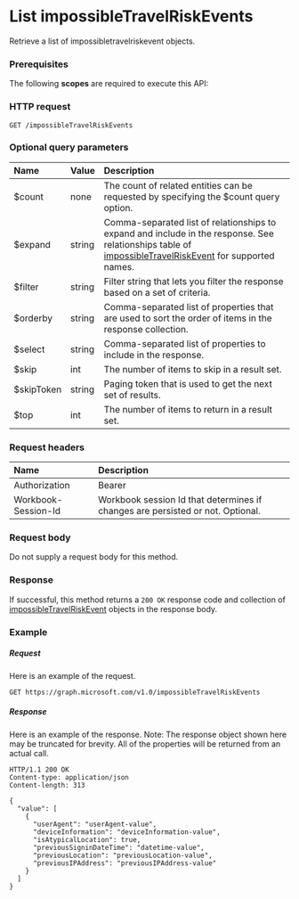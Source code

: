 # List impossibleTravelRiskEvents

Retrieve a list of impossibletravelriskevent objects.
### Prerequisites
The following **scopes** are required to execute this API: 
### HTTP request
<!-- { "blockType": "ignored" } -->
```http
GET /impossibleTravelRiskEvents
```
### Optional query parameters
|Name|Value|Description|
|:---------------|:--------|:-------|
|$count|none|The count of related entities can be requested by specifying the $count query option.|
|$expand|string|Comma-separated list of relationships to expand and include in the response. See relationships table of [impossibleTravelRiskEvent](../resources/impossibletravelriskevent.md) for supported names. |
|$filter|string|Filter string that lets you filter the response based on a set of criteria.|
|$orderby|string|Comma-separated list of properties that are used to sort the order of items in the response collection.|
|$select|string|Comma-separated list of properties to include in the response.|
|$skip|int|The number of items to skip in a result set.|
|$skipToken|string|Paging token that is used to get the next set of results.|
|$top|int|The number of items to return in a result set.|

### Request headers
| Name      |Description|
|:----------|:----------|
| Authorization  | Bearer <code>|
| Workbook-Session-Id  | Workbook session Id that determines if changes are persisted or not. Optional.|

### Request body
Do not supply a request body for this method.
### Response
If successful, this method returns a `200 OK` response code and collection of [impossibleTravelRiskEvent](../resources/impossibletravelriskevent.md) objects in the response body.
### Example
##### Request
Here is an example of the request.
<!-- {
  "blockType": "request",
  "name": "get_impossibletravelriskevents"
}-->
```http
GET https://graph.microsoft.com/v1.0/impossibleTravelRiskEvents
```
##### Response
Here is an example of the response. Note: The response object shown here may be truncated for brevity. All of the properties will be returned from an actual call.
<!-- {
  "blockType": "response",
  "truncated": true,
  "@odata.type": "microsoft.graph.impossibleTravelRiskEvent",
  "isCollection": true
} -->
```http
HTTP/1.1 200 OK
Content-type: application/json
Content-length: 313

{
  "value": [
    {
      "userAgent": "userAgent-value",
      "deviceInformation": "deviceInformation-value",
      "isAtypicalLocation": true,
      "previousSigninDateTime": "datetime-value",
      "previousLocation": "previousLocation-value",
      "previousIPAddress": "previousIPAddress-value"
    }
  ]
}
```

<!-- uuid: 8fcb5dbc-d5aa-4681-8e31-b001d5168d79
2015-10-25 14:57:30 UTC -->
<!-- {
  "type": "#page.annotation",
  "description": "List impossibleTravelRiskEvents",
  "keywords": "",
  "section": "documentation",
  "tocPath": ""
}-->